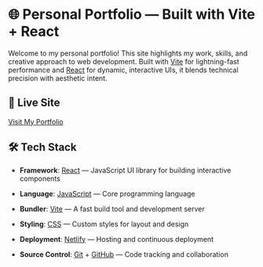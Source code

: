 # 🌐 Personal Portfolio — Built with Vite + React

Welcome to my personal portfolio! This site highlights my work, skills, and creative approach to web development. Built with [Vite](https://vitejs.dev/) for lightning-fast performance and [React](https://reactjs.org/) for dynamic, interactive UIs, it blends technical precision with aesthetic intent.

## 🚀 Live Site

[Visit My Portfolio]()

## 🛠️ Tech Stack

- **Framework**: <a href="https://reactjs.org/" target="_blank">React</a> — JavaScript UI library for building interactive components

- **Language**: <a href="https://www.javascript.com/" target="_blank">JavaScript</a> — Core programming language

- **Bundler**: <a href="https://vitejs.dev/" target="_blank">Vite</a> — A fast build tool and development server

- **Styling**: <a href="https://www.w3.org/Style/CSS/" target="_blank">CSS</a> — Custom styles for layout and design

- **Deployment**: <a href="https://www.netlify.com/" target="_blank">Netlify</a> — Hosting and continuous deployment

- **Source Control**: <a href="https://git-scm.com/" target="_blank">Git</a> + <a href="https://github.com/" target="_blank">GitHub</a> — Code tracking and collaboration
